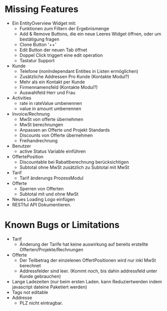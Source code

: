 # Missing Features
* Ein EntityOverview Widget mit:
    * Funktionen zum Filtern der Ergebnismenge
    * Add & Remove Buttons, die ein neue Leeres Widget öffnen, oder um bestätigung fragen
    * Clone Button '++'
    * Edit Button der neuen Tab öffnet
    * Doppel Click triggert eine edit operation
    * Tastatur Support
* Kunde
    * Telefone (nonIndependant Entities in Listen ermöglichen)
    * Zusätzliche Addressen Pro Kunde (Kontakte Modul?)
    * Mehr als ein Kontakt per Kunde
    * Firmennamensfeld (Kontakte Modul?)
    * Auswahlfeld Herr und Frau
* Activities
    * rate in rateValue umbenennen
    * value in amount umbenennen
* Invoice/Rechnung
    * MwSt von offerte übernehmen
    * MwSt berechnungen
    * Anpassen an Offerte und Projekt Standards
    * Discounts von Offerte übernehmen
    * Freihandrechnung
* Benutzer
    * active Status Variable einführen
* OffertePosition
    * Discountable bei Rabattberechnung berücksichtigen
    * Subtotal ohne MwSt zusätzlich zu Subtotal mit MwSt
* Tarif
    * Tarif änderungs ProzessModul
* Offerte
    * Sperren von Offerten
    * Subtotal mit und ohne MwSt
* Neues Loading Logo einfügen
* RESTful API Dokumentieren.

# Known Bugs or Limitations
* Tarif
    * Änderung der Tarife hat keine auswirkung auf bereits erstellte Offerten/Projekte/Rechnungen
* Offerte
    * Der Teilbetrag der einzelenen OffertPositionen wird nur inkl MwSt berechnet
    * Addressfelder sind leer. (Kommt noch, bis dahin addressfeld unter Kunde gebrauchen)
* Lange Ladezeiten (nur beim ersten Laden. kann Reduziertwerden indem javascript dateine Paketiert werden)
* Tags not editable
* Addresse
    * PLZ nicht eintragbar.